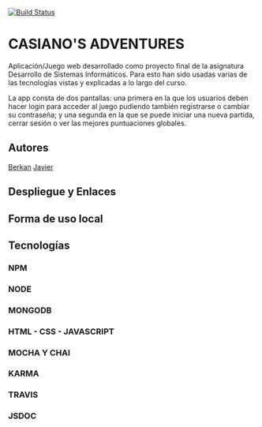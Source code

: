 [![Build Status](https://travis-ci.com/ULL-ESIT-DSI-1617/proyecto-dsi-berkan-javier-35l1-1.svg?token=zsg7W1SNzKPhkVpKaLTH&branch=master)](https://travis-ci.com/ULL-ESIT-DSI-1617/proyecto-dsi-berkan-javier-35l1-1)

# CASIANO'S ADVENTURES

Aplicación/Juego web desarrollado como proyecto final de la asignatura Desarrollo de Sistemas Informáticos. Para esto han sido usadas varias de las tecnologías vistas y explicadas a lo largo del curso.

La app consta de dos pantallas: una primera en la que los usuarios deben hacer login para acceder al juego pudiendo también registrarse o cambiar su contraseña; y una segunda en la que se puede iniciar una nueva partida, cerrar sesión o ver las mejores puntuaciones globales.

## Autores

[Berkan](https://berkanrhdz.github.io)
[Javier](https://javiergonher.github.io/)

## Despliegue y Enlaces

## Forma de uso local

## Tecnologías

### NPM 

### NODE

### MONGODB

### HTML - CSS - JAVASCRIPT

### MOCHA Y CHAI

### KARMA

### TRAVIS

### JSDOC




